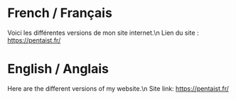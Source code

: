 # French / Français
Voici les différentes versions de mon site internet.\n
Lien du site : https://pentaist.fr/
# English / Anglais
Here are the different versions of my website.\n
Site link: https://pentaist.fr/
